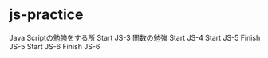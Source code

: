 # js-practice
Java Scriptの勉強をする所
Start JS-3 関数の勉強
Start JS-4
Start JS-5
Finish JS-5
Start JS-6
Finish JS-6